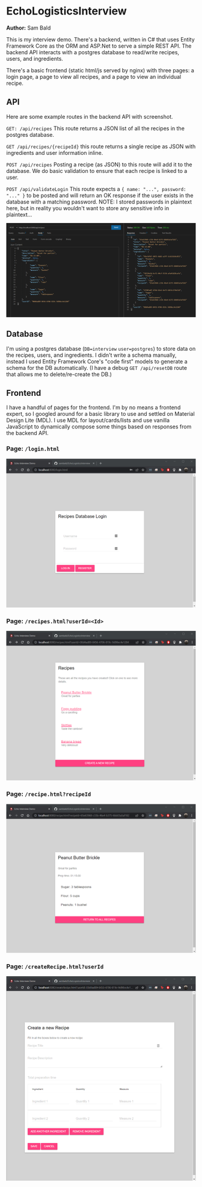 # EchoLogisticsInterview
**Author:** Sam Bald

This is my interview demo. There's a backend, written in C# that uses Entity Framework Core as the ORM and ASP.Net to serve a simple REST API. The backend API interacts with a postgres database to read/write recipes, users, and ingredients. 

There's a basic frontend (static html/js served by nginx) with three pages: a login page, a page to view all recipes, and a page to view an individual recipe.

## API 
Here are some example routes in the backend API with screenshot. 

`GET: /api/recipes` This route returns a JSON list of all the recipes in the postgres database. 

`GET /api/recipes/{recipeId}` this route returns a single recipe as JSON with ingredients and user information inline.

`POST /api/recipes` Posting a recipe (as JSON) to this route will add it to the database. We do basic validation to ensure that each recipe is linked to a user.  

`POST /api/validateLogin` This route expects a `{ name: "...", password: "..." }` to be posted and will return an OK response if the user exists in the database with a matching password. NOTE: I stored passwords in plaintext here, but in reality you wouldn't want to store any sensitive info in plaintext... 

![API Screenshot](docs/api_screenshot.png)

## Database
I'm using a postgres database (`DB=interview` `user=postgres`) to store data on the recipes, users, and ingredients. I didn't write a schema manually, instead I used Entity Framework Core's "code first" models to generate a schema for the DB automatically. (I have a debug `GET /api/resetDB` route that allows me to delete/re-create the DB.)

## Frontend 
I have a handful of pages for the frontend. I'm by no means a frontend expert, so I googled around for a basic library to use and settled on Material Design Lite (MDL). I use MDL for layout/cards/lists and use vanilla JavaScript to dynamically compose some things based on responses from the backend API.

### Page: `/login.html`
![Login Screenshot](docs/login_screenshot.png)

### Page: `/recipes.html?userId=<Id>`
![Recipes Screenshot](docs/recipes_screenshot.png)

### Page: `/recipe.html?recipeId`
![Recipe Screenshot](docs/recipe_screenshot.png)

### Page: `/createRecipe.html?userId`
![Create Recipe Screenshot](docs/createRecipe_screenshot.png)
